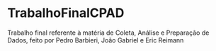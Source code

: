 # TrabalhoFinalCPAD
Trabalho final referente à matéria de Coleta, Análise e Preparação de Dados, feito por Pedro Barbieri, João Gabriel e Eric Reimann
